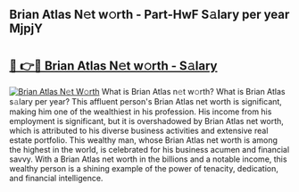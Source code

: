 ## Brian Atlas N𝚎t w𝚘rth - Part-HwF S𝚊lary per year MjpjY

# <h2><a href="http://gc26lf.nevu.top/?p=Brian+Atlas">🔗 👉🔴 Brian Atlas N𝚎t w𝚘rth - S𝚊lary</a></h2>

[![Brian Atlas N𝚎t W𝚘rth](https://i.imgur.com/Oavwk0R.jpeg)](http://gc26lf.nevu.top/?p=Brian+Atlas)
What is Brian Atlas n𝚎t w𝚘rth? What is Brian Atlas s𝚊lary per year?
This affluent person's Brian Atlas net worth is significant, making him one of the wealthiest in his profession. His income from his employment is significant, but it is overshadowed by Brian Atlas net worth, which is attributed to his diverse business activities and extensive real estate portfolio. This wealthy man, whose Brian Atlas net worth is among the highest in the world, is celebrated for his business acumen and financial savvy. With a Brian Atlas net worth in the billions and a notable income, this wealthy person is a shining example of the power of tenacity, dedication, and financial intelligence.
